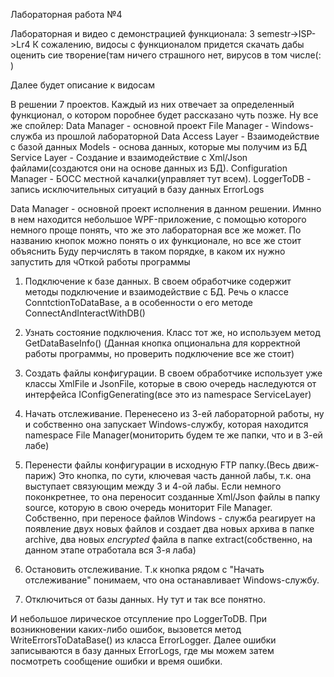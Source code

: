 Лабораторная работа №4 

Лабораторная и видео с демонстрацией функционала: 3 semestr->ISP->Lr4
К сожалению, видосы с функционалом придется скачать дабы оценить сие творение(там ничего страшного нет, вирусов в том числе(: )

Далее будет описание к видосам

В решении 7 проектов. Каждый из них отвечает за определенный функционал, о котором поробнее будет рассказано чуть позже. 
  Ну все же спойлер:
    Data Manager - основной проект
    File Manager - Windows-служба из прошлой лабораторной
    Data Access Layer - Взаимодействие с базой данных
    Models - основа данных, которые мы получим из БД
    Service Layer - Создание и взаимодействие с Xml/Json файлами(создаются они на основе данных из БД).
    Configuration Manager - БОСС местной качалки(управляет тут всем).
    LoggerToDB - запись исключительных ситуаций в базу данных ErrorLogs

Data Manager - основной проект исполнения в данном решении. Имнно в нем находится небольшое WPF-приложение, с помощью которого немного проще понять, что же это лабораторная все же может.
  По названию кнопок можно понять о их функционале, но все же стоит объяснить
  Буду перчислять в таком порядке, в каком их нужно запустить для чОткой работы программы
  
  1) Подключение к базе данных. В своем обработчике содержит методы подключение и взаимодействие с БД. Речь о классе ConntctionToDataBase, а в особенности о его методе ConnectAndInteractWithDB()
    
  2) Узнать состояние подключения. Класс тот же, но используем метод GetDataBaseInfo() (Данная кнопка опциональна для корректной работы программы, но проверить подключение все же стоит)
  
  3) Создать файлы конфигурации. В своем обработчике использует уже классы XmlFile и JsonFile, которые в свою очередь наследуются от интерфейса IConfigGenerating(все это из namespace ServiceLayer)
  
  4) Начать отслеживание. Перенесено из 3-ей лабораторной работы, ну и собственно она запускает Windows-службу, которая находится namespace File Manager(мониторить будем те же папки, что и в 3-ей лабе)
  
  5) Перенести файлы конфигурации в исходную FTP папку.(Весь движ-париж) Это кнопка, по сути, ключевая часть данной лабы, т.к. она выступает связующим между 3 и 4-ой лабы. Если немного поконкретнее, то она переносит созданные Xml/Json файлы в папку source, которую в свою очередь мониторит File Manager. Собственно, при переносе файлов Windows - служба реагирует на появление двух новых файлов и создает два новых архива в папке archive, два новых  _encrypted_ файла в папке extract(собственно, на данном этапе отработала вся 3-я лаба)
  
  6) Остановить отслеживание. Т.к кнопка рядом с "Начать отслеживание" понимаем, что она останавливает Windows-службу.
  
  7) Отключиться от базы данных. Ну тут и так все понятно.
  
  И небольшое лирическое отсупление про LoggerToDB.
    При возникновении каких-либо ошибок, вызовется метод WriteErrorsToDataBase() из класса ErrorLogger. Далее ошибки записываются в базу данных ErrorLogs, где мы можем затем посмотреть сообщение ошибки и время ошибки. 
